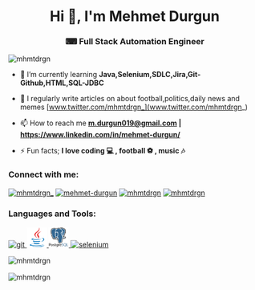 <h1 align="center">Hi 👋, I'm Mehmet Durgun</h1>
<h3 align="center">⌨ Full Stack Automation Engineer</h3>

<p align="left"> <img src="https://komarev.com/ghpvc/?username=mhmtdrgn&label=Profile%20views&color=0e75b6&style=flat" alt="mhmtdrgn" /> </p>

- 🌱 I’m currently learning **Java,Selenium,SDLC,Jira,Git-Github,HTML,SQL-JDBC**

- 📝 I regularly write articles on about football,politics,daily news and memes [www.twitter.com/mhmtdrgn_](www.twitter.com/mhmtdrgn_)

- 📫 How to reach me **m.durgun019@gmail.com | https://www.linkedin.com/in/mehmet-durgun/**

- ⚡ Fun facts; **I love coding 💻 , football ⚽ , music 🎶**

<h3 align="left">Connect with me:</h3>
<p align="left">
<a href="https://twitter.com/mhmtdrgn_" target="blank"><img align="center" src="https://raw.githubusercontent.com/rahuldkjain/github-profile-readme-generator/master/src/images/icons/Social/twitter.svg" alt="mhmtdrgn_" height="30" width="40" /></a>
<a href="https://linkedin.com/in/mehmet-durgun" target="blank"><img align="center" src="https://raw.githubusercontent.com/rahuldkjain/github-profile-readme-generator/master/src/images/icons/Social/linked-in-alt.svg" alt="mehmet-durgun" height="30" width="40" /></a>
<a href="https://fb.com/mhmtdrgn" target="blank"><img align="center" src="https://raw.githubusercontent.com/rahuldkjain/github-profile-readme-generator/master/src/images/icons/Social/facebook.svg" alt="mhmtdrgn" height="30" width="40" /></a>
<a href="https://instagram.com/mhmtdrgn" target="blank"><img align="center" src="https://raw.githubusercontent.com/rahuldkjain/github-profile-readme-generator/master/src/images/icons/Social/instagram.svg" alt="mhmtdrgn" height="30" width="40" /></a>
</p>

<h3 align="left">Languages and Tools:</h3>
<p align="left"> <a href="https://git-scm.com/" target="_blank" rel="noreferrer"> <img src="https://www.vectorlogo.zone/logos/git-scm/git-scm-icon.svg" alt="git" width="40" height="40"/> </a> <a href="https://www.java.com" target="_blank" rel="noreferrer"> <img src="https://raw.githubusercontent.com/devicons/devicon/master/icons/java/java-original.svg" alt="java" width="40" height="40"/> </a> <a href="https://www.postgresql.org" target="_blank" rel="noreferrer"> <img src="https://raw.githubusercontent.com/devicons/devicon/master/icons/postgresql/postgresql-original-wordmark.svg" alt="postgresql" width="40" height="40"/> </a> <a href="https://www.selenium.dev" target="_blank" rel="noreferrer"> <img src="https://raw.githubusercontent.com/detain/svg-logos/780f25886640cef088af994181646db2f6b1a3f8/svg/selenium-logo.svg" alt="selenium" width="40" height="40"/> </a> </p>

<p><img align="center" src="https://github-readme-stats.vercel.app/api/top-langs?username=mhmtdrgn&show_icons=true&locale=en&layout=compact" alt="mhmtdrgn" /></p>

<p><img align="center" src="https://github-readme-streak-stats.herokuapp.com/?user=mhmtdrgn&" alt="mhmtdrgn" /></p>

